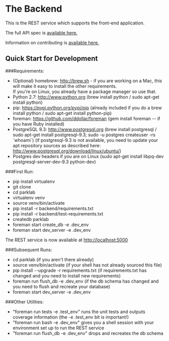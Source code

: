 The Backend
===========
This is the REST service which supports the front-end application.

The full API spec is [available here.](API_DOCS.md)

Information on contributing is [available here.](CONTRIBUTING.md)


Quick Start for Development
---------------------------

###Requirements:
* (Optional) homebrew: http://brew.sh - if you are working on a Mac, this will make it easy to install the other requirements.  
  If you're on Linux, you already have a package manager so use that.
* Python 2.7: http://www.python.org 
  (brew install python / sudo apt-get install python)
* pip: https://pypi.python.org/pypi/pip 
  (already included if you do a brew install python / sudo apt-get install python-pip)
* foreman: https://github.com/ddollar/foreman
  (gem install foreman -- if you have Ruby installed)
* PostgreSQL 9.3: http://www.postgresql.org
  (brew install postgresql / sudo apt-get install postgresql-9.3; sudo -u postgres createuser -rs \`whoami\`)
  (if postgresql-9.3 is not available, you need to update your apt repository sources as described here: 
  http://www.postgresql.org/download/linux/ubuntu/)
* Postgres dev headers if you are on Linux (sudo apt-get install libpq-dev postgresql-server-dev-9.3 python-dev)

###First Run:
* pip install virtualenv
* git clone <your fork>
* cd parklab
* virtualenv venv
* source venv/bin/activate
* pip install -r backend/requirements.txt
* pip install -r backend/test-requirements.txt
* createdb parklab
* foreman start create\_db -e .dev\_env
* foreman start dev\_server -e .dev\_env

The REST service is now available at [http://localhost:5000](http://localhost:5000)

###Subsequent Runs:
* cd parklab
  (if you aren't there already)
* source venv/bin/activate
  (if your shell has not already sourced this file)
* pip install --upgrade -r requirements.txt 
  (if requirements.txt has changed and you need to install new requirements)
* foreman run flush\_db -e .dev\_env
  (if the db schema has changed and you need to flush and recreate your database)
* foreman start dev\_server -e .dev\_env

###Other Utilities:
* "foreman run tests -e .test\_env"
  runs the unit tests and outputs coverage information (the -e .test\_env bit is important!)
* "foreman run bash -e .dev\_env"
  gives you a shell session with your environment set up to run the REST service
* "foreman run flush\_db -e .dev\_env" drops and recreates the db schema
